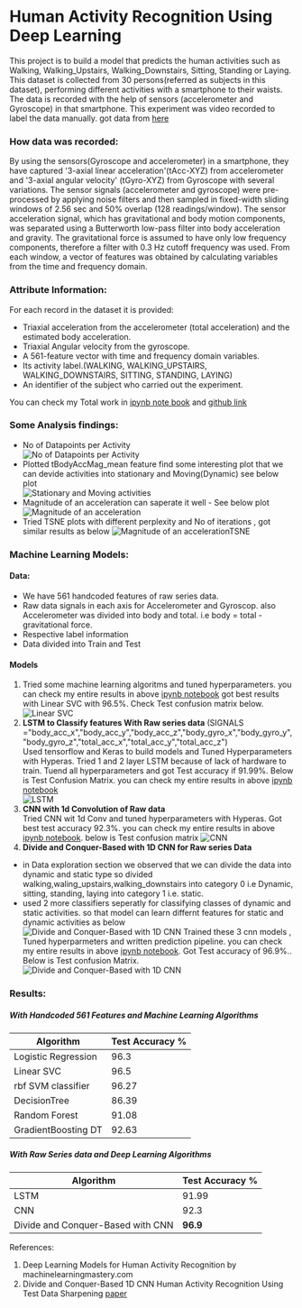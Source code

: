 # Human Activity Recognition Using Deep Learning
This project is to build a model that predicts the human activities such as Walking, Walking_Upstairs, Walking_Downstairs, Sitting, Standing or Laying. This dataset is collected from 30 persons(referred as subjects in this dataset), performing different activities with a smartphone to their waists. The data is recorded with the help of sensors (accelerometer and Gyroscope) in that smartphone. This experiment was video recorded to label the data manually. got data from [here](https://archive.ics.uci.edu/ml/datasets/human+activity+recognition+using+smartphones)
### How data was recorded:  
By using the sensors(Gyroscope and accelerometer) in a smartphone, they have captured '3-axial linear acceleration'(tAcc-XYZ) from accelerometer and '3-axial angular velocity' (tGyro-XYZ) from Gyroscope with several variations. The sensor signals (accelerometer and gyroscope) were pre-processed by applying noise filters and then sampled in fixed-width sliding windows of 2.56 sec and 50% overlap (128 readings/window). The sensor acceleration signal, which has gravitational and body motion components, was separated using a Butterworth low-pass filter into body acceleration and gravity. The gravitational force is assumed to have only low frequency components, therefore a filter with 0.3 Hz cutoff frequency was used. From each window, a vector of features was obtained by calculating variables from the time and frequency domain.
### Attribute Information:  
For each record in the dataset it is provided: 
- Triaxial acceleration from the accelerometer (total acceleration) and the estimated body acceleration. 
- Triaxial Angular velocity from the gyroscope. 
- A 561-feature vector with time and frequency domain variables. 
- Its activity label.(WALKING, WALKING_UPSTAIRS, WALKING_DOWNSTAIRS, SITTING, STANDING, LAYING)
- An identifier of the subject who carried out the experiment.  

You can check my Total work in [ipynb note book](https://github.com/UdiBhaskar/Human-Activity-Recognition--Using-Deep-NN/blob/master/Human%20Activity%20Detection.ipynb) and [github link](https://github.com/UdiBhaskar/Human-Activity-Recognition--Using-Deep-NN)
### Some Analysis findings:
- No of Datapoints per Activity  
![No of Datapoints per Activity](https://github.com/UdiBhaskar/Human-Activity-Recognition--Using-Deep-NN/blob/master/Images/output_28_0.png "No of Datapoints per Activity")  
- Plotted tBodyAccMag_mean feature find some interesting plot that we can devide activities into stationary and Moving(Dynamic) see below plot  
![Stationary and Moving activities](https://github.com/UdiBhaskar/Human-Activity-Recognition--Using-Deep-NN/blob/master/Images/output_40_0.png "Stationary and Moving activities")
- Magnitude of an acceleration can saperate it well -  See below plot  
![Magnitude of an acceleration](https://github.com/UdiBhaskar/Human-Activity-Recognition--Using-Deep-NN/blob/master/Images/output_43_1.png "Magnitude of an acceleration")
- Tried TSNE plots with different perplexity and No of iterations , got similar results as below 
![Magnitude of an accelerationTSNE](https://github.com/UdiBhaskar/Human-Activity-Recognition--Using-Deep-NN/blob/master/Images/output_56_3.png "TSNE")
### Machine Learning Models:
#### Data:  
- We have 561 handcoded features of raw series data.
- Raw data signals in each axis for Accelerometer and Gyroscop. also Accelerometer was divided into body and total. i.e body = total - gravitational force.
- Respective label information
- Data divided into Train and Test
#### Models
1. Tried some machine learning algoritms and tuned hyperparameters. you can check my entire results in above [ipynb notebook](https://github.com/UdiBhaskar/Human-Activity-Recognition--Using-Deep-NN/blob/master/Human%20Activity%20Detection.ipynb)
got best results with Linear SVC with 96.5%. Check Test confusion matrix below.
![Linear SVC](https://github.com/UdiBhaskar/Human-Activity-Recognition--Using-Deep-NN/blob/master/Images/output_80_3.png "Linear SVC")
2. <b>LSTM to Classify features With Raw series data</b> 
(SIGNALS ="body_acc_x","body_acc_y","body_acc_z","body_gyro_x","body_gyro_y","body_gyro_z","total_acc_x","total_acc_y","total_acc_z")  
Used tensorflow and Keras to build models and Tuned Hyperparameters with Hyperas. Tried 1 and 2 layer LSTM because of lack of hardware to train. Tuend all hyperparameters and got Test accuracy if 91.99%. Below is Test Confusion Matrix. you can check my entire results in above [ipynb notebook](https://github.com/UdiBhaskar/Human-Activity-Recognition--Using-Deep-NN/blob/master/Human%20Activity%20Detection.ipynb)  
![LSTM](https://github.com/UdiBhaskar/Human-Activity-Recognition--Using-Deep-NN/blob/master/Images/output_135_0.png "LSTM")
3. <b>CNN with 1d Convolution of Raw data</b>  
Tried CNN wit 1d Conv and tuned hyperparameters with Hyperas. Got best test accuracy 92.3%. you can check my entire results in above [ipynb notebook](https://github.com/UdiBhaskar/Human-Activity-Recognition--Using-Deep-NN/blob/master/Human%20Activity%20Detection.ipynb). below is Test confusion matrix
![CNN](https://github.com/UdiBhaskar/Human-Activity-Recognition--Using-Deep-NN/blob/master/Images/output_163_3.png "CNN")
4. <b> Divide and Conquer-Based with 1D CNN for Raw series Data </b>  
 - in Data exploration section we observed that we can divide the data into dynamic and static type so divided walking,waling_upstairs,walking_downstairs into category 0 i.e Dynamic, sitting, standing, laying into category 1 i.e. static.
 - used 2 more classifiers seperatly for classifying classes of dynamic and static activities. so that model can learn differnt features for static and dynamic activities as below  
 ![Divide and Conquer-Based with 1D CNN](https://github.com/UdiBhaskar/Human-Activity-Recognition--Using-Deep-NN/blob/master/Images/Divide%20and%20conqure%20CNN.png "Divide and Conquer-Based with 1D CNN")
Trained these 3 cnn models , Tuned hyperparmeters and written prediction pipeline. you can check my entire results in above [ipynb notebook](https://github.com/UdiBhaskar/Human-Activity-Recognition--Using-Deep-NN/blob/master/Human%20Activity%20Detection.ipynb).
Got Test accuracy of 96.9%.. Below is Test confusion Matrix.
![Divide and Conquer-Based with 1D CNN](https://github.com/UdiBhaskar/Human-Activity-Recognition--Using-Deep-NN/blob/master/Images/output_244_0.png "Divide and Conquer-Based with 1D CNN")  
### Results:  
##### With Handcoded 561 Features and Machine Learning Algorithms
| Algorithm        | Test Accuracy % | 
| ------------- |-------------|
| Logistic Regression      | 96.3 |
| Linear SVC      | 96.5      | 
| rbf SVM classifier      | 96.27      | 
| DecisionTree      | 86.39      | 
| Random Forest      | 91.08      | 
| GradientBoosting DT      | 92.63      | 
##### With Raw Series data and Deep Learning Algorithms  
| Algorithm        | Test Accuracy % | 
| ------------- |-------------|
| LSTM      | 91.99 |
| CNN      | 92.3      | 
| Divide and Conquer-Based with CNN      | <b>96.9</b>      | 

References:
1. Deep Learning Models for Human Activity Recognition by machinelearningmastery.com
2. Divide and Conquer-Based 1D CNN Human Activity Recognition Using Test Data Sharpening [paper]( https://www.mdpi.com/1424-8220/18/4/1055/pdf )
